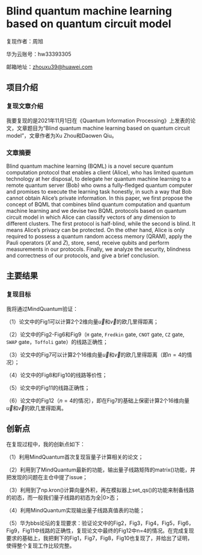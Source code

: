 # Blind quantum machine learning based on quantum circuit model

复现作者：周旭

华为云账号：hw33393305

邮箱地址：zhouxu39@huawei.com

## 项目介绍

### 复现文章介绍

我要复现的是2021年11月1日在《Quantum Information Processing》上发表的论文，文章题目为“Blind quantum machine learning based on quantum circuit model”，文章作者为Xu Zhou和Daowen Qiu。

### 文章摘要

Blind quantum machine learning (BQML) is a novel secure quantum computation protocol that enables a client (Alice), who has limited quantum technology at her disposal, to delegate her quantum machine learning to a remote quantum server (Bob) who owns a fully-fledged quantum computer and promises to execute the learning task honestly, in such a way that Bob cannot obtain Alice’s private information. In this paper, we first propose the concept of BQML that combines blind quantum computation and quantum machine learning and we devise two BQML protocols based on quantum circuit model in which Alice can classify vectors of any dimension to different clusters. The first protocol is half-blind, while the second is blind. It means Alice’s privacy can be protected. On the other hand, Alice is only required to possess a quantum random access memory (QRAM), apply the Pauli operators ($X$ and $Z$), store, send, receive qubits and perform measurements in our protocols. Finally, we analyze the security, blindness and correctness of our protocols, and give a brief conclusion.

## 主要结果

### 复现目标

我将通过MindQuantum验证：

（1）论文中的Fig1可以计算2个2维向量$\vec{u}$和$\vec{v}$的欧几里得距离；

（2）论文中的Fig2-Fig6和Fig9（`H` gate, `Fredkin` gate, `CNOT` gate, `CZ` gate, `SWAP` gate，`Toffoli` gate）的线路正确性；

（3）论文中的Fig7可以计算2个16维向量$\vec{u}$和$\vec{v}$的欧几里得距离（即$n=4$的情况）；

（4）论文中的Fig8和Fig10的线路等价性；

（5）论文中的Fig11的线路正确性；

（6）论文中的Fig12（$n=4$的情况），即在Fig7的基础上保密计算2个16维向量$\vec{u}$和$\vec{v}$的欧几里得距离。

## 创新点

在复现过程中，我的创新点如下：

（1）利用MindQuantum首次复现盲量子计算相关的论文；

（2）利用到了MindQuantum最新的功能，输出量子线路矩阵的matrix()功能，并把发现的问题在主仓中提了issue；

（3）利用到了np.kron()计算向量外积，再在模拟器上set_qs()的功能来制备线路的初态，而一般我们量子线路的初态为全|0>态；

（4）利用MindQuantum实现输出量子线路真值表的功能；

（5）华为bbs论坛的复现要求：验证论文中的Fig2，Fig3，Fig4，Fig5，Fig6，Fig9，Fig11中线路的正确性，复现论文中最终的Fig12中n=4的情况。在完成复现要求的基础上，我把剩下的Fig1，Fig7，Fig8，Fig10也复现了，并给出了证明，使得整个复现工作比较完整。